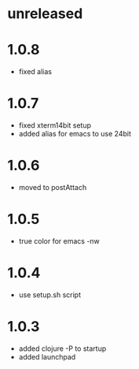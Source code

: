 # unreleased

# 1.0.8
- fixed alias

# 1.0.7
- fixed xterm14bit  setup
- added alias for emacs to use 24bit

# 1.0.6 
- moved to postAttach

# 1.0.5
- true color for emacs -nw

# 1.0.4
- use setup.sh script

# 1.0.3
- added clojure -P to startup
- added launchpad

